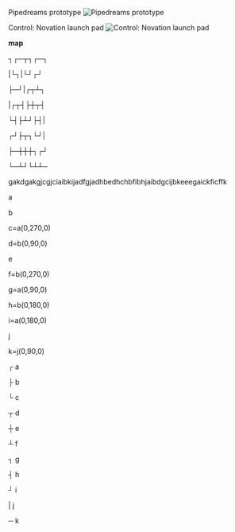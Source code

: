 Pipedreams prototype
![Pipedreams prototype](https://www.abandonwaredos.com/public/aban_img_screens/pipedreams-2.jpg)

Control: Novation launch pad
![Control: Novation launch pad](https://www.thomann.de/pics/bdb/366032/10034868_800.jpg)



**map**

┐┌─┬┐┌─┐

|└┐|└┘┌┘

├─┘|┌┬┴┐

|┌┬┤├┼┬┤

└┤├┴┘├┤|

┌┘├┬┐└┘|

├─┼┼┼┐┌┘

└─┴┘└┴┴─



gakdgakgjcgjciaibkijadfgjadhbedhchbfibhjaibdgcijbkeeegaickficffk


a

b

c=a(0,270,0)

d=b(0,90,0)

e

f=b(0,270,0)

g=a(0,90,0)

h=b(0,180,0)

i=a(0,180,0)

j

k=j(0,90,0)

┌	a

├	b

└	c

┬	d

┼	e

┴	f

┐	g

┤	h

┘	i

|	j

─	k


